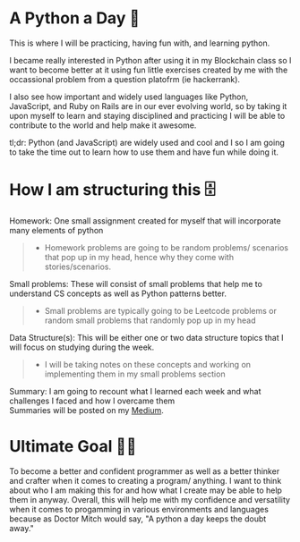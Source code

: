 # A Python a Day 🐍
This is where I will be practicing, having fun with, and learning python.

I became really interested in Python after using it in my Blockchain class so I want to become better at it
using fun little exercises created by me with the occassional problem from a question platofrm (ie hackerrank). 

I also see how important and widely used languages like Python, JavaScript, and Ruby on Rails are in our ever evolving world, so by taking it upon myself to learn and staying disciplined and practicing I will be able to contribute to the world and help make it awesome.

tl;dr: Python (and JavaScript) are widely used and cool and I so I am going to take the time out to learn how to use them and have fun while doing it.

# How I am structuring this 🗄
Homework: One small assignment created for myself that will incorporate many elements of python
> - Homework problems are going to be random problems/ scenarios that pop up in my head, hence why they come with stories/scenarios.

Small problems: These will consist of small problems that help me to understand CS concepts as well as Python patterns better.
> - Small problems are typically going to be Leetcode problems or random small problems that randomly pop up in my head

Data Structure(s): This will be either one or two data structure topics that I will focus on studying during the week.
> - I will be taking notes on these concepts and working on implementing them in my small problems section

Summary: I am going to recount what I learned each week and what challenges I faced and how I overcame them
<br>
Summaries will be posted on my [Medium](https://medium.com/@amitchellofficial).

# Ultimate Goal 💪🏽
To become a better and confident programmer as well as a better thinker and crafter when it comes to creating a program/ anything. I want to think about who I am making this for and how what I create may be able to help them in anyway. Overall, this will help me with my confidence and versatility when it comes to progamming in various environments and languages because as Doctor Mitch would say, "A python a day keeps the doubt away."

